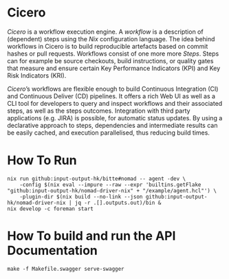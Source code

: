 # Cicero

*Cicero* is a workflow execution engine.  A *workflow* is a description of (dependent) steps using the *Nix* configuration language. The idea behind workflows in Cicero is to build reproducible artefacts based on commit hashes or pull requests. Workflows consist of one more more *Steps*. Steps can for example be source checkouts, build instructions, or quality gates that measure and ensure certain Key Performance Indicators (KPI) and Key Risk Indicators (KRI).

*Cicero*’s workflows are flexible enough to build Continuous Integration (CI) and Continuous Deliver (CD) pipelines. It offers a rich Web UI as well as a CLI tool for developers to query and inspect workflows and their associated steps, as well as the steps outcomes. Integration with third party applications (e.g. JIRA) is possible, for automatic status updates. By using a declarative approach to steps, dependencies and intermediate results can be easily cached, and execution parallelised, thus reducing build times.

# How To Run

```
nix run github:input-output-hk/bitte#nomad -- agent -dev \
	-config $(nix eval --impure --raw --expr 'builtins.getFlake "github:input-output-hk/nomad-driver-nix" + "/example/agent.hcl"') \
	-plugin-dir $(nix build --no-link --json github:input-output-hk/nomad-driver-nix | jq -r .[].outputs.out)/bin &
nix develop -c foreman start
```
# How To build and run the API Documentation
```
make -f Makefile.swagger serve-swagger
```